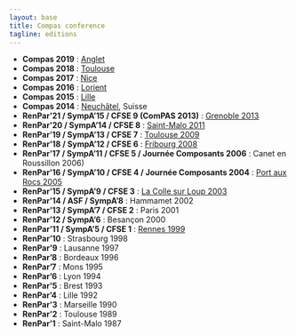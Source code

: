 ```yaml
---
layout: base
title: Compas conference
tagline: editions
---
```

* **Compas 2019** : [Anglet](http://2019.compas-conference.fr/)
* **Compas 2018** : [Toulouse](http://2018.compas-conference.fr/)
* **Compas 2017** : [Nice](https://compas2017.sciencesconf.org)
* **Compas 2016** : [Lorient](http://2016.compas-conference.fr)
* **Compas 2015** : [Lille](http://compas15.lifl.fr)
* **Compas 2014** : [Neuchâtel](http://compas2014.unine.ch), Suisse
* **RenPar’21 / SympA’15 / CFSE 9 (ComPAS 2013)** : [Grenoble 2013](http://compas2013.inrialpes.fr)
* **RenPar’20 / SympA’14 / CFSE 8** : [Saint-Malo 2011](http://renpar.irisa.fr)
* **RenPar’19 / SympA’13 / CFSE 7** : [Toulouse 2009](http://www.irit.fr/Toulouse2009)
* **RenPar’18 / SympA’12 / CFSE 6** : [Fribourg 2008](http://gridgroup.hefr.ch/renpar)
* **RenPar’17 / SympA’11 / CFSE 5 / Journée Composants 2006** : Canet en Roussillon 2006)
* **RenPar’16 / SympA’10 / CFSE 4 / Journée Composants 2004** : [Port aux Rocs 2005](http://www.emn.fr/z-info/renpar2005)
* **RenPar’15 / SympA’9 / CFSE 3** : [La Colle sur Loup 2003](http://www-sop.inria.fr/oasis/renpar15)
* **RenPar’14 / ASF / SympA’8** : Hammamet 2002
* **RenPar’13 / SympA’7 / CFSE 2** : Paris 2001
* **RenPar’12 / SympA’6** : Besançon 2000
* **RenPar’11 / SympA’5 / CFSE 1** : [Rennes 1999](http://www.irisa.fr/manifestations/1999/renpar11)
* **RenPar’10** : Strasbourg 1998
* **RenPar’9** : Lausanne 1997
* **RenPar’8** : Bordeaux 1996
* **RenPar’7** : Mons 1995
* **RenPar’6** : Lyon 1994
* **RenPar’5** : Brest 1993
* **RenPar’4** : Lille 1992
* **RenPar’3** : Marseille 1990
* **RenPar’2** : Toulouse 1989
* **RenPar’1** : Saint-Malo 1987
